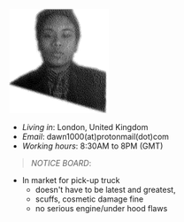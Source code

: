 <img src=".pix/mee1.webp" style="width: 180px; height: auto;">

- *Living in*: London, United Kingdom
- *Email*: dawn1000(at)protonmail(dot)com
- *Working hours*: 8:30AM to 8PM (GMT)

> *NOTICE BOARD*:

- In market for pick-up truck
	- doesn't have to be latest and greatest, 
	- scuffs, cosmetic damage fine
	- no serious engine/under hood flaws

